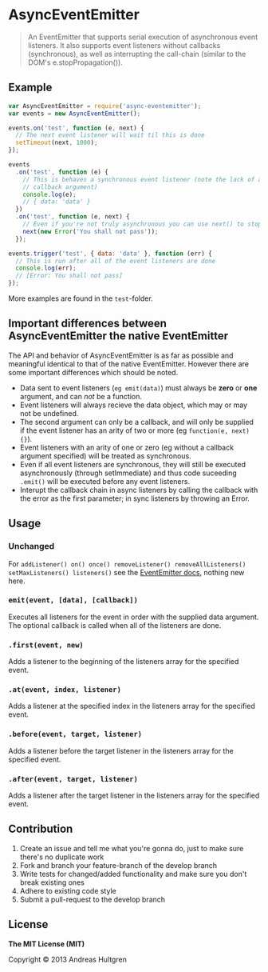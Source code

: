 # AsyncEventEmitter

> An EventEmitter that supports serial execution of asynchronous event listeners.
> It also supports event listeners without callbacks (synchronous), as well as
> interrupting the call-chain (similar to the DOM's e.stopPropagation()).


## Example

```javascript
var AsyncEventEmitter = require('async-eventemitter');
var events = new AsyncEventEmitter();

events.on('test', function (e, next) {
  // The next event listener will wait til this is done
  setTimeout(next, 1000);
});

events
  .on('test', function (e) {
    // This is behaves a synchronous event listener (note the lack of a second
    // callback argument)
    console.log(e);
    // { data: 'data' }
  })
  .on('test', function (e, next) {
    // Even if you're not truly asynchronous you can use next() to stop propagation
    next(new Error('You shall not pass'));
  });

events.trigger('test', { data: 'data' }, function (err) {
  // This is run after all of the event listeners are done
  console.log(err);
  // [Error: You shall not pass]
});
```

More examples are found in the `test`-folder.


## Important differences between AsyncEventEmitter the native EventEmitter

The API and behavior of AsyncEventEmitter is as far as possible and meaningful
identical to that of the native EventEmitter. However there are some important
differences which should be noted.

* Data sent to event listeners (`eg emit(data)`) must always be **zero** or
  **one** argument, and can *not* be a function.
* Event listeners will always recieve the data object, which may or may not be
  undefined.
* The second argument can only be a callback, and will only be supplied if
  the event listener has an arity of two or more (eg `function(e, next){}`).
* Event listeners with an arity of one or zero (eg without a callback argument
  specified) will be treated as synchronous.
* Even if all event listeners are synchronous, they will still be executed
  asynchronously (through setImmediate) and thus code suceeding `.emit()` will
  be executed before any event listeners.
* Interupt the callback chain in async listeners by calling the callback with
  the error as the first parameter; in sync listeners by throwing an Error.


## Usage

### Unchanged

For `addListener() on() once() removeListener() removeAllListeners()
setMaxListeners() listeners()` see the [EventEmitter docs](nodejs.org/api/events.html),
nothing new here.


### `emit(event, [data], [callback])`

Executes all listeners for the event in order with the supplied data argument.
The optional callback is called when all of the listeners are done.

### `.first(event, new)`

Adds a listener to the beginning of the listeners array for the specified event.

### `.at(event, index, listener)`

Adds a listener at the specified index in the listeners array for the specified
event.

### `.before(event, target, listener)`

Adds a listener before the target listener in the listeners array for the
specified event.

### `.after(event, target, listener)`

Adds a listener after the target listener in the listeners array for the
specified event.


## Contribution

1. Create an issue and tell me what you're gonna do, just to make sure there's
  no duplicate work
2. Fork and branch your feature-branch of the develop branch
3. Write tests for changed/added functionality and make sure you don't break
  existing ones
4. Adhere to existing code style
5. Submit a pull-request to the develop branch


## License

**The MIT License (MIT)**

Copyright © 2013 Andreas Hultgren
